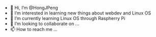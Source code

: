 - 👋 Hi, I’m @HongJPeng
- 👀 I’m interested in learning new things about webdev and Linux OS
- 🌱 I’m currently learning Linux OS through Raspherry Pi
- 💞️ I’m looking to collaborate on ...
- 📫 How to reach me ...

<!---
HongJPeng/HongJPeng is a ✨ special ✨ repository because its `README.md` (this file) appears on your GitHub profile.
You can click the Preview link to take a look at your changes.
--->
